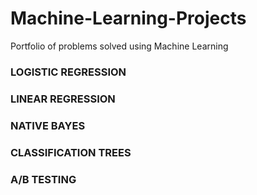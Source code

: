 # Machine-Learning-Projects
Portfolio of problems solved using Machine Learning


### LOGISTIC REGRESSION



### LINEAR REGRESSION



### NATIVE BAYES


### CLASSIFICATION TREES



### A/B TESTING



### 
